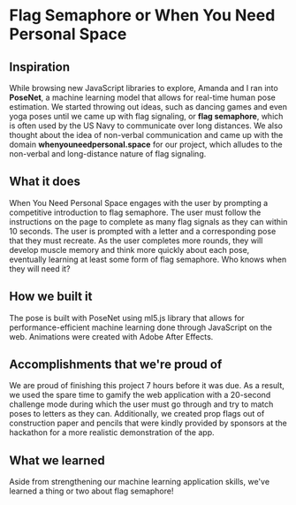 # Flag Semaphore or When You Need Personal Space

## Inspiration
While browsing new JavaScript libraries to explore, Amanda and I ran into **PoseNet**, a machine learning model that allows for real-time human pose estimation. We started throwing out ideas, such as dancing games and even yoga poses until we came up with flag signaling, or **flag semaphore**, which is often used by the US Navy to communicate over long distances. We also thought about the idea of non-verbal communication and came up with the domain **whenyouneedpersonal.space** for our project, which alludes to the non-verbal and long-distance nature of flag signaling.

## What it does
When You Need Personal Space engages with the user by prompting a competitive introduction to flag semaphore. The user must follow the instructions on the page to complete as many flag signals as they can within 10 seconds. The user is prompted with a letter and a corresponding pose that they must recreate. As the user completes more rounds, they will develop muscle memory and think more quickly about each pose, eventually learning at least some form of flag semaphore. Who knows when they will need it?

## How we built it
The pose is built with PoseNet using ml5.js library that allows for performance-efficient machine learning done through JavaScript on the web. Animations were created with Adobe After Effects. 

## Accomplishments that we're proud of
We are proud of finishing this project 7 hours before it was due. As a result, we used the spare time to gamify the web application with a 20-second challenge mode during which the user must go through and try to match poses to letters as they can. Additionally, we created prop flags out of construction paper and pencils that were kindly provided by sponsors at the hackathon for a more realistic demonstration of the app.

## What we learned
Aside from strengthening our machine learning application skills, we've learned a thing or two about flag semaphore!
